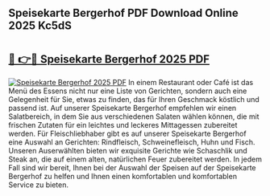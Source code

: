 ## Speisekarte Bergerhof PDF Download Online 2025 Kc5dS

# <h2><a href="http://gcdlbc3.nevu.top/?p=Speisekarte+Bergerhof">🔗 👉🔴 Speisekarte Bergerhof 2025 PDF</a></h2>

[![Speisekarte Bergerhof 2025 PDF](https://i.imgur.com/dBaPXMq.png)](http://gcdlbc3.nevu.top/?p=Speisekarte+Bergerhof)
In einem Restaurant oder Café ist das Menü des Essens nicht nur eine Liste von Gerichten, sondern auch eine Gelegenheit für Sie, etwas zu finden, das für Ihren Geschmack köstlich und passend ist. Auf unserer Speisekarte Bergerhof empfehlen wir einen Salatbereich, in dem Sie aus verschiedenen Salaten wählen können, die mit frischen Zutaten für ein leichtes und leckeres Mittagessen zubereitet werden. Für Fleischliebhaber gibt es auf unserer Speisekarte Bergerhof eine Auswahl an Gerichten: Rindfleisch, Schweinefleisch, Huhn und Fisch. Unseren Auserwählten bieten wir exquisite Gerichte wie Schaschlik und Steak an, die auf einem alten, natürlichen Feuer zubereitet werden. In jedem Fall sind wir bereit, Ihnen bei der Auswahl der Speisen auf der Speisekarte Bergerhof zu helfen und Ihnen einen komfortablen und komfortablen Service zu bieten.
